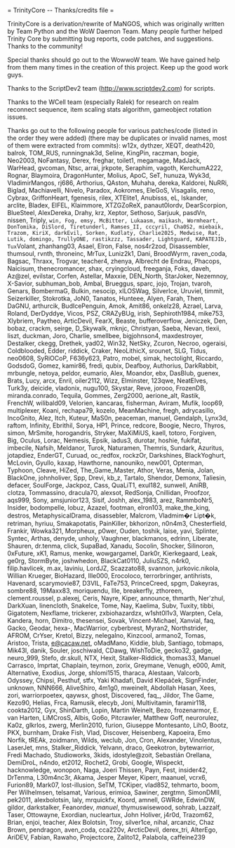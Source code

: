 = TrinityCore -- Thanks/credits file =

TrinityCore is a derivation/rewrite of MaNGOS, which was originally written
by Team Python and the WoW Daemon Team. Many people further helped Trinity Core
by submitting bug reports, code patches, and suggestions. Thanks to the
community!

Special thanks should go out to the WowwoW team. We have gained help from
them many times in the creation of this project. Keep up the good work guys.

Thanks to the ScriptDev2 team (http://www.scriptdev2.com) for scripts.

Thanks to the WCell team (especially Ralek) for research on realm reconnect
sequence, item scaling stats algorithm, gameobject rotation issues.

Thanks go out to the following people for various patches/code (listed in the
order they were added) (there may be duplicates or invalid names, most of them
were extracted from commits):
w12x, dythzer, XEQT, death420, balrok, TOM_RUS,
runningnak3d, Seline, KingPin, raczman, bogie, Neo2003, NoFantasy, Derex,
freghar, toilet1, megamage, MadJack, WarHead, gvcoman, Ntsc, arrai, jrkpote,
Seraphim, vagoth, KerchumA222, Rognar, Blaymoira, DragonHunter, Molius, ApoC,
SeT, hunuza, Wyk3d, VladimirMangos, rj686, Arthorius, QAston, Muhaha, dereka,
Kaldorei, NuRRi, Biglad, Machiavelli, Nivelo, Paradox, Aokromes, EleGoS,
Visagalis, reno, Cybrax, GriffonHeart, fgenesis, rilex, XTElite1, Anubisss, eL,
Iskander, arclite, Bladex, EIFEL, Klaimmore, XTZGZoReX, panaut0lordv, DearScorpion,
BlueSteel, AlexDereka, Drahy, krz, Xeptor, Sethoso, Sarjuuk, pasdVn, nissen,
Triply, `win, Fog, emsy, McBitter, Lukaasm, maikash, Wormheart, DonTomika,
DiSlord, Tiretunderl, Ramses_II, cccyril, Cha0S2, miebaik, Trazom, KiriX,
darkEvil, Sorken, Kudlaty, Charlie2025, Medwise, Rat, Lutik, domingo,
TrullyONE, rastikzzz, Tassader, Lightguard, KAPATEJIb, Tux`Volant, zhanhang03,
Asael, Elron, False, nos4r2zod, Disassembler, thumsoul, rvnth, throneinc,
MrTux, Luniz2k1, Dani, BroodWyrm, raven_coda, Bagsac, Thraxx, Trogvar,
teacher4, zhenya, Albrecht de Endrau, Phacops, Naicisum, thenecromancer, shax,
cryingcloud, freeganja, Foks, daveh, Az@zel, evilstar, Corfen, Astellar, Maxxie,
DEN_North, StarJoker, Nezemnoy, X-Savior, subhuman_bob, Ambal, Brueggus, sparc,
jojo, Trojan, tvaroh, Genars, BombermaG, Bulkin, nesocip, xILOSWag, SilverIce,
Uruviel, timmit, Seizerkiller, Stokrotka, JoN0, Tanatos, Hunteee, Alyen,
Farah, Them, DaGNU, arthurcik, BudIcePenguin, Amok, Amit86, onkelz28, Azrael,
Larva, Roland, DerDyddye, Vicos, PSZ, CRAZyBUg, irish, Sephiroth1984,
mike753, Xlybriem, Paytheo, ArticDevil, FearX, Beaste, bufferoverflow, Jeniczek,
Den, bobaz, crackm, seirge, D_Skywalk, mknjc, Christyan, Saeba, Nevan, tlexii,
liszt, duckman, Joro, Charlie, smellbee, bigjohnson4, maxdestroyer, Destalker,
ckegg, Drethek, yad02, Win32, NetSky, Zcuron, Necroo, ogeraisi, Coldblooded,
Edder, riddick, Craker, NeoLithicX, srounet, SLG, Tidus, neo0608, SyRiOCoP,
F636y623, Patro, mobel, simak, hectolight, Riccardo, GodsdoG, Gomez, kamir86, fredi,
qubix, Deafboy, Authorius, DarkRabbit, mrbungle, netoya, peldor, eumario, Alex,
Moandor, ebx, DasBlub, guenex, Brats, Lucy, arcx, Enril, oiler2112,
Wizz, Elminster, 123qwe, NeatElves, Turk3y, deicide, vladonix, nugu100,
Skystar, Reve, jorooo, FrozenDB, miranda.conrado, Tequila, Gommes, Zerg2000,
aerione_alt, Rastik, FrenchW, wilibald09, Velorien, kancaras, fisherman,
Aviram, Mufik, loop69, multiplexer, Koani, rechapa79, kozelo, MeanMachine,
fregh, adrycasillo, IncoGnito, Alez, Itch, Kuteur, MaS0n, peaceman, manuel,
Gendalph, Lynx3d, raftom, Infinity, Ebrithil, Sorya, HP1, Prince, redcore,
Boogie, Necro, Thyros, simon, MrSmite, horogandris, Stryker, MaXiMiUS, kaell,
totoro, Forgiven, Big, Oculus, Lorac, Nemesis, Epsik, iadus3, durotar, hoshie,
fukifat, imbecile, Nafsih, Meldanor, Turok, Naturamen, Themris, Sundark,
Azuritus, jotapdiez, EnderGT, Curuad, oc_redfox, rockzOr, Darkshines,
BlackYoghurt, McLovin, Gyullo, kaxap, Hawthorne, nanouniko, new001, Opterman,
Typhoon, Cleave, HiZed, The_Game_Master, Athor, Veras, Menia, Jolan, BlackOne,
johnholiver, Spp, Drevi, kb_z, Tartalo, Shendor, Demonx, Taliesin, defacer,
SoulForge, Jackpoz, Cass, QuaLiT1, exul182, sunwell, AniRB, clotza, Tommassino,
dracula70, alexsot, RedSonja, Cnillidan, Proofzor, aqs999, Sony, amsjunior123,
Sisif, Joshh, alex_1983, arez, RammboNr5, Insider, bodompelle, lobuz, Azazel,
footman, elron103, make_the_king, destros, MetaphysicalDrama, disassebler,
Malcrom, Vladmim�r Lipt�k, retriman, hyriuu, Smakapotatis, PainKiller,
bkhorizon, n0n4m3, Chesterfield, Frankir, Wowka321, Morpheux, p0wer,
Ouden, toshik, laise, yavi, Splinter, Syntec, Arthas, denyde, unholy,
Vaughner, blackmanos, edrinn, Liberate, Shauren, dr.tenma, click,
SupaBad, Xanadu, Socolin, Shocker, Silinoron, 0xFuture, xK1, Ramus, menke,
wowgargamel, Dark0r, Kierkegaard, Leak, ge0rg, StormByte, joshwhedon,
BlackCat0110, JuliuSZS, n4rk0, filip.havlicek, m.ax, laviniu, LordJZ, Scazzato88,
svannon, jurkovic.nikola, Willian Krueger, BioHazard, Ille000, Erocoloco,
terrorbringer, antihrists, Havenard, scarymovie87, D3VIL, FaTe753, PrinceCreed,
spgm, Dakeyras, sombre88, 19Maxx83, moriquendu, Ille, breakerfly,
zthoreen, clement.roussel, p.alexej, Ceris, Nayre, Kiper, announce, thmarth,
Ner'zhul, DarkXuan, linencloth, SnakeIce, Tome, Nay, Kaelima,
Subv, Tuxity, tibbi, Gigatotem, Nexflame, trickerer, zxbiohazardzx, w1sht0l1v3,
Warpten, CeIa, Kandera, horn, Dimitro, thesensei, Sovak, Vincent-Michael,
Xanvial, faq, Gacko, Geodar, hexa-, MacWarrior, cyberbrest, Myran2, Northstrider,
AFROM, CrYser, Kretol, Bizzy, nelegalno, Kinzcool, armano2, Tomas, Aristoo, Trista,
e@cacaw.net, oMadMano, Kiddie, blub, Santiago, tobmaps, Mik43l, danik, Souler,
joschiwald, CDawg, WishToDie, gecko32, gadge, neuro_999, Stefo, dr.skull, NTX, Hexit,
Stalker-Riddick, thomas33, Manuel Carrasco, Imprtat, Chaplain, teyrnon, zorix, Greymane,
Venugh, e000, Amit, Alternative, Exodius, Jorge, shlomi1515, tharaca, Alestaan, Valcorb,
Odyssey, Chipsi, Pesthuf, stfx, Yaki Khadafi, David Klepáček, SignFinder, unknown,
NNN666, AliveShiro, 4m1g0, mweinelt, Abdollah Hasan, Xees, zori, warriorpoetex, qaywsx,
ghost, Discovered, faq_, Jildor, The Game, Kezo90, Helias, Frca, Ramusik, elecyb, Joni,
Multivitamin, faramir118, cookta2012, Gyx, ShinDarth, Lopin, Martin Weinelt,
Bezo, frozenarmor, E. van Harten, LiMCrosS, Albis, Go6o, Pitcrawler, Matthew Goff, neurorulez,
Ka0z, glkrlos, zwerg, Merlin2010, furion, Giuseppe Montesanto, LihO, Bootz, PKX, burnham,
Drake Fish, Vlad, Discover, Heisenberg, Kapoeira, Emo Norfik, tREAk, zoidmann, Wilds, weclub,
Jon, Cron, Alexander, Vinolentus, LaserJet, mns, Stalker_Riddick, Yelvann, draco, Geekotron,
bytewarrior, Fredi Machado, Studioworks, 3kids, idostyle@zoit, Sebastián Orellana, DemiDroL,
n4ndo, et2012, Rochet2, Grobi, Google, Wispeckt, hacknowledge, wonopon, Naga,
Joeri Thissen, Payn, Fest, insider42, DrTenma, L30m4nc3r, Akama, Jesper Meyer, Kiperr,
maanuel, vcrx6, Furion89, Mark07, lost-illusion, SeTM, TCKiper, vlad852, tehmarto, boom,
Per Wilhelmsen, telsamat, Various, erimioa, Sawiner, zergtmn, SimonDMII, pek2011, alexbolotsin,
laly, mrquickfx, Koord, amnell, GWRde, EdwinDW, gildor, darkstalker, Feanordev, _manuel_,
thymuswisewood, sohrab, Lazzalf, Taser, Ottowayne, Exordian, nucleartux, John Holiver, j4r0d,
Trazom62, Brian, enjoi, teacher, Alex Bolotsin, Troy, silver1ce, nihal, arcanzic, Chaz Brown,
pendragon, aven_coda, cca220v, ArcticDevil, derex_tri, AlterEgo, AriDEV, Fabian, Rawaho, Projectcore,
Zalito12, Palabola, caffeine239
